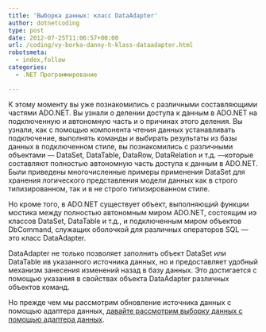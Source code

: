 ```yaml
---
title: 'Выборка данных: класс DataAdapter'
author: dotnetcoding
type: post
date: 2012-07-25T11:06:57+00:00
url: /coding/vy-borka-danny-h-klass-dataadapter.html
robotsmeta:
  - index,follow
categories:
  - .NET Программирование

---
```

К этому моменту вы уже познакомились с различными составляющими частями ADO.NET.<!--more--> Вы узнали о делении доступа к данным в ADO.NET на подключенную и автономную часть и о причинах этого деления. Вы узнали, как с помощью компонента чтения данных устанавливать подключение, выполнять команды и выбирать результаты из базы данных в подключенном стиле, вы познакомились с различными объектами — DataSet, DataTable, DataRow, DataRelation и т.д. —которые составляют полностью автономную часть доступа к данным в ADO.NET. Были приведены многочисленные примеры применения DataSet для хранения логического представления модели данных как в строго типизированном, так и в не строго типизированном стиле.

Но кроме того, в ADO.NET существует объект, выполняющий функции мостика между полностью автономным миром ADO.NET, состоящим иэ классов DataSet, DataTable и т.д., и подключенным миром объектов DbCommand, служащих оболочкой для различных операторов SQL — это класс DataAdapter.

DataAdapter не только позволяет заполнить объект DataSet или DataTable ив указанного источника данных, но и предоставляет удобный механизм занесения изменений назад в базу данных. Это достигается с помощью указания в свойствах объекта DataAdapter различных объектов команд.

Но прежде чем мы рассмотрим обновление источника данных с помощью адаптера данных, <a href="http://dotnetcoding.ru/coding/chto-takoe-dataadapter.html" target="_blank">давайте рассмотрим выборку данных с помощью адаптера данных</a>.